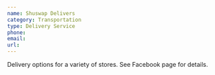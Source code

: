 ```yaml
---
name: Shuswap Delivers
category: Transportation
type: Delivery Service
phone: 
email: 
url: 
---
```


Delivery options for a variety of stores. See Facebook page for details.